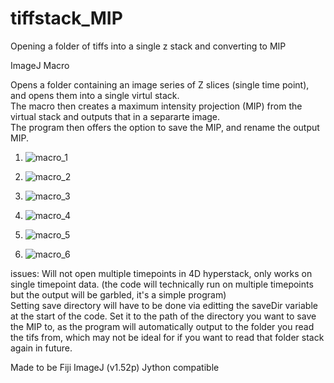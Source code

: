 # tiffstack_MIP
Opening a folder of tiffs into a single z stack and converting to MIP

ImageJ Macro

Opens a folder containing an image series of Z slices (single time point), and opens them into a single virtul stack.  
The macro then creates a maximum intensity projection (MIP) from the virtual stack and outputs that in a separarte image.  
The program then offers the option to save the MIP, and rename the output MIP.

1. ![macro_1](https://i.imgur.com/BmIBzWD.png)

2. ![macro_2](https://i.imgur.com/57TTVtf.png)

3. ![macro_3](https://i.imgur.com/fMaAZUG.png)

4. ![macro_4](https://i.imgur.com/G0jnTmK.png)

5. ![macro_5](https://i.imgur.com/gFpiYJg.png)

6. ![macro_6](https://i.imgur.com/FXXmCck.png)

issues: Will not open multiple timepoints in 4D hyperstack, only works on single timepoint data. (the code will technically run on multiple timepoints but the output will be garbled, it's a simple program)  
Setting save directory will have to be done via editting the saveDir variable at the start of the code. Set it to the path of the directory you want to save the MIP to, as the program will automatically output to the folder you read the tifs from, which may not be ideal for if you want to read that folder stack again in future.  


Made to be Fiji ImageJ (v1.52p) Jython compatible
